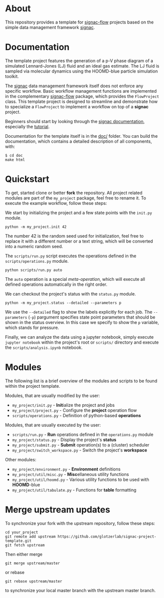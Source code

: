 # About

This repository provides a template for [signac-flow](https://bitbucket.org/glotzer/signac-flow) projects based on the simple data management framework [signac](https://signac.readthedocs.io/).

# Documentation

The template project features the generation of a p-V phase diagram of a simulated Lennard-Jones (LJ) fluid and an ideal gas estimate.
The LJ fluid is sampled via molecular dynamics using the HOOMD-blue particle simulation toolkit.

The [signac](https://signac.readthedocs.io) data management framework itself does not enforce any specific workflow.
Basic workflow management functions are implemented in the complementary [signac-flow](https://bitbucket.org/glotzer/signac-flow) package, which provides the `FlowProject` class.
This template project is designed to streamline and demonstrate how to specialize a `FlowProject` to implement a workflow on top of a **signac** project.

Beginners should start by looking through the [signac documentation](https://signac.readthedocs.io), especially the [tutorial](https://signac.readthedocs.io/en/latest/tutorial.html).

Documentation for the template itself is in the [doc/](doc/) folder.
You can build the documentation, which contains a detailed description of all components, with:

```
$ cd doc
make html
```

# Quickstart

To get, started clone or better **fork** the repository.
All project related modules are part of the ``my_project`` package, feel free to rename it.
To execute the example workflow, follow these steps:

We start by initializing the project and a few state points with the `init.py` module.
```
python -m my_project.init 42
```
The number 42 is the random seed used for initialization, feel free to replace it with a different number or a text string, which will be converted into a numeric random seed.

The `scripts/run.py` script executes the operations defined in the `scripts/operations.py` module.
```
python scripts/run.py auto
```
The `auto` operation is a special *meta-operation*, which will execute all defined operations automatically in the right order.

We can checkout the project's status with the `status.py` module.
```
python -m my_project.status --detailed --parameters p
```
We use the ``--detailed`` flag to show the labels explicitly for each job.
The ``--parameters`` (``-p``) pargument specifies state point parameters that should be shown in the status overview.
In this case we specify to show the `p` variable, which stands for pressure.

Finally, we can analyze the data using a jupyter notebook, simply execute ``jupyter notebook`` within the project's root or `scripts/` directory and execute the `scripts/analysis.ipynb` notebook.

# Modules

The following list is a brief overview of the modules and scripts to be found within the project template.

Modules, that are usually modified by the user:

 * ``my_project/init.py`` - **Init**ialize the project and jobs
 * ``my_project/project.py`` - Configure the **project** operation flow
 * ``scripts/operations.py`` - Definition of python-based **operations**

Modules, that are usually executed by the user:

 * ``scripts/run.py`` - **Run** operations defined in the ``operations.py`` module
 * ``my_project/status.py`` - Display the project's **status**
 * ``my_project/submit.py`` - **Submit** operation(s) to a (cluster) scheduler
 * ``my_project/switch_workspace.py`` - Switch the project's **workspace**

Other modules:

  * ``my_project/environment.py`` - **Environment** definitions
  * ``my_project/util/misc.py`` - **Misc**ellaneous utility functions
  * ``my_project/util/hoomd.py`` - Various utility functions to be used with **HOOMD**-blue
  * ``my_project/util/tabulate.py`` - Functions for **table** formatting

# Merge upstream updates

To synchronize your fork with the upstream repository, follow these steps:
```
cd your_project
git remote add upstream https://github.com/glotzerlab/signac-project-template.git
git fetch upstream
```
Then either merge
```
git merge upstream/master
```
or rebase
```
git rebase upstream/master
```
to synchronize your local master branch with the upstream master branch.
